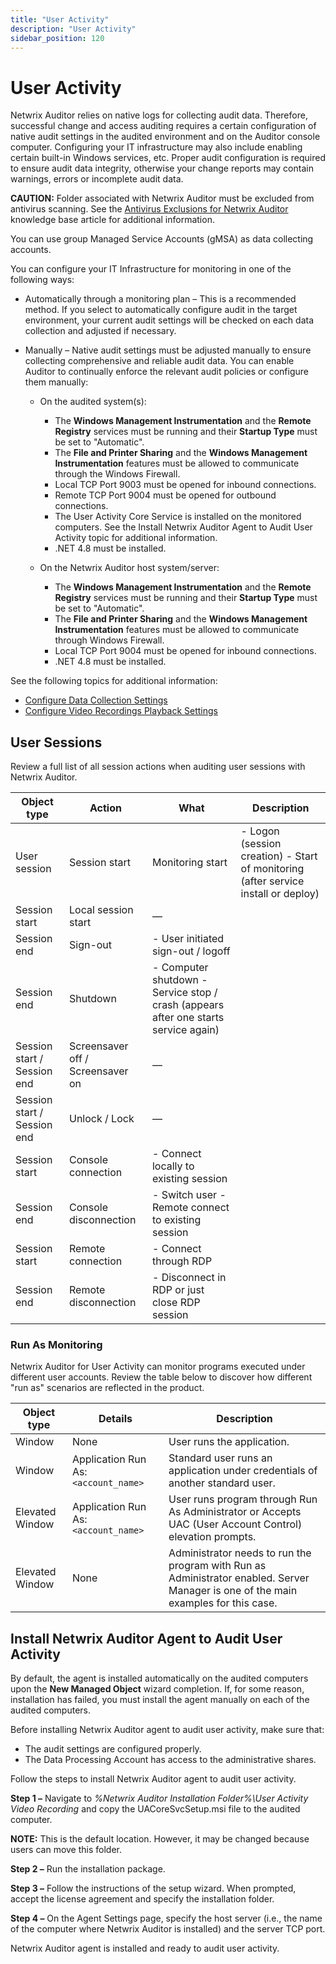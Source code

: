 ```yaml
---
title: "User Activity"
description: "User Activity"
sidebar_position: 120
---
```


# User Activity

Netwrix Auditor relies on native logs for collecting audit data. Therefore, successful change and
access auditing requires a certain configuration of native audit settings in the audited environment
and on the Auditor console computer. Configuring your IT infrastructure may also include enabling
certain built-in Windows services, etc. Proper audit configuration is required to ensure audit data
integrity, otherwise your change reports may contain warnings, errors or incomplete audit data.

**CAUTION:** Folder associated with Netwrix Auditor must be excluded from antivirus scanning. See
the
[Antivirus Exclusions for Netwrix Auditor](https://helpcenter.netwrix.com/bundle/z-kb-articles-salesforce/page/kA04u0000000HirCAE.html)
knowledge base article for additional information.

You can use group Managed Service Accounts (gMSA) as data collecting accounts.

You can configure your IT Infrastructure for monitoring in one of the following ways:

- Automatically through a monitoring plan – This is a recommended method. If you select to
  automatically configure audit in the target environment, your current audit settings will be
  checked on each data collection and adjusted if necessary.
- Manually – Native audit settings must be adjusted manually to ensure collecting comprehensive and
  reliable audit data. You can enable Auditor to continually enforce the relevant audit policies or
  configure them manually:

    - On the audited system(s):

        - The **Windows Management Instrumentation** and the **Remote Registry** services must be
          running and their **Startup Type** must be set to "Automatic".
        - The **File and Printer Sharing** and the **Windows Management Instrumentation** features
          must be allowed to communicate through the Windows Firewall.
        - Local TCP Port 9003 must be opened for inbound connections.
        - Remote TCP Port 9004 must be opened for outbound connections.
        - The User Activity Core Service is installed on the monitored computers. See the Install
          Netwrix Auditor Agent to Audit User Activity topic for additional information.
        - .NET 4.8 must be installed.

    - On the Netwrix Auditor host system/server:

        - The **Windows Management Instrumentation** and the **Remote Registry** services must be
          running and their **Startup Type** must be set to "Automatic".
        - The **File and Printer Sharing** and the **Windows Management Instrumentation** features
          must be allowed to communicate through Windows Firewall.
        - Local TCP Port 9004 must be opened for inbound connections.
        - .NET 4.8 must be installed.

See the following topics for additional information:

- [Configure Data Collection Settings](/docs/auditor/10.8/configuration/useractivity/datacollection.md)
- [Configure Video Recordings Playback Settings](/docs/auditor/10.8/configuration/useractivity/videorecordings.md)

## User Sessions

Review a full list of all session actions when auditing user sessions with Netwrix Auditor.

| Object type                 | Action                           | What                                                                                | Description                                                                        |
| --------------------------- | -------------------------------- | ----------------------------------------------------------------------------------- | ---------------------------------------------------------------------------------- |
| User session                | Session start                    | Monitoring start                                                                    | - Logon (session creation) - Start of monitoring (after service install or deploy) |
| Session start               | Local session start              | —                                                                                   |                                                                                    |
| Session end                 | Sign-out                         | - User initiated sign-out / logoff                                                  |                                                                                    |
| Session end                 | Shutdown                         | - Computer shutdown - Service stop / crash (appears after one starts service again) |                                                                                    |
| Session start / Session end | Screensaver off / Screensaver on | —                                                                                   |                                                                                    |
| Session start / Session end | Unlock / Lock                    | —                                                                                   |                                                                                    |
| Session start               | Console connection               | - Connect locally to existing session                                               |                                                                                    |
| Session end                 | Console disconnection            | - Switch user - Remote connect to existing session                                  |                                                                                    |
| Session start               | Remote connection                | - Connect through RDP                                                               |                                                                                    |
| Session end                 | Remote disconnection             | - Disconnect in RDP or just close RDP session                                       |                                                                                    |

### Run As Monitoring

Netwrix Auditor for User Activity can monitor programs executed under different user accounts.
Review the table below to discover how different "run as" scenarios are reflected in the product.

| Object type     | Details                              | Description                                                                                                                         |
| --------------- | ------------------------------------ | ----------------------------------------------------------------------------------------------------------------------------------- |
| Window          | None                                 | User runs the application.                                                                                                          |
| Window          | Application Run As: `<account_name>` | Standard user runs an application under credentials of another standard user.                                                       |
| Elevated Window | Application Run As: `<account_name>` | User runs program through Run As Administrator or Accepts UAC (User Account Control) elevation prompts.                             |
| Elevated Window | None                                 | Administrator needs to run the program with Run as Administrator enabled. Server Manager is one of the main examples for this case. |

## Install Netwrix Auditor Agent to Audit User Activity

By default, the agent is installed automatically on the audited computers upon the **New Managed
Object** wizard completion. If, for some reason, installation has failed, you must install the agent
manually on each of the audited computers.

Before installing Netwrix Auditor agent to audit user activity, make sure that:

- The audit settings are configured properly.
- The Data Processing Account has access to the administrative shares.

Follow the steps to install Netwrix Auditor agent to audit user activity.

**Step 1 –** Navigate to _%Netwrix Auditor Installation Folder%\User Activity Video Recording_ and
copy the UACoreSvcSetup.msi file to the audited computer.

**NOTE:** This is the default location. However, it may be changed because users can move this
folder.

**Step 2 –** Run the installation package.

**Step 3 –** Follow the instructions of the setup wizard. When prompted, accept the license
agreement and specify the installation folder.

**Step 4 –** On the Agent Settings page, specify the host server (i.e., the name of the computer
where Netwrix Auditor is installed) and the server TCP port.

Netwrix Auditor agent is installed and ready to audit user activity.
